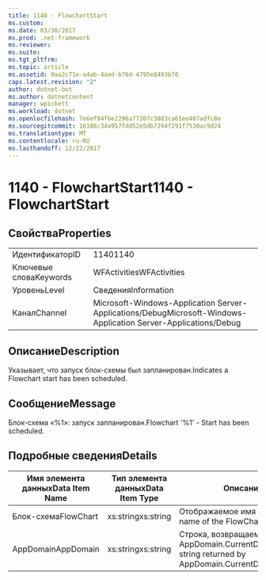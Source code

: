 ```yaml
---
title: 1140 - FlowchartStart
ms.custom: 
ms.date: 03/30/2017
ms.prod: .net-framework
ms.reviewer: 
ms.suite: 
ms.tgt_pltfrm: 
ms.topic: article
ms.assetid: 9aa2c71e-a4ab-4aed-b76d-4795e8493b70
caps.latest.revision: "2"
author: dotnet-bot
ms.author: dotnetcontent
manager: wpickett
ms.workload: dotnet
ms.openlocfilehash: 7e6ef94fbe2296a77207c3883ca61ee407adfc8e
ms.sourcegitcommit: 16186c34a957fdd52e5db7294f291f7530ac9d24
ms.translationtype: MT
ms.contentlocale: ru-RU
ms.lasthandoff: 12/22/2017
---
```

# <a name="1140---flowchartstart"></a><span data-ttu-id="f8eff-102">1140 - FlowchartStart</span><span class="sxs-lookup"><span data-stu-id="f8eff-102">1140 - FlowchartStart</span></span>
## <a name="properties"></a><span data-ttu-id="f8eff-103">Свойства</span><span class="sxs-lookup"><span data-stu-id="f8eff-103">Properties</span></span>  
  
|||  
|-|-|  
|<span data-ttu-id="f8eff-104">Идентификатор</span><span class="sxs-lookup"><span data-stu-id="f8eff-104">ID</span></span>|<span data-ttu-id="f8eff-105">1140</span><span class="sxs-lookup"><span data-stu-id="f8eff-105">1140</span></span>|  
|<span data-ttu-id="f8eff-106">Ключевые слова</span><span class="sxs-lookup"><span data-stu-id="f8eff-106">Keywords</span></span>|<span data-ttu-id="f8eff-107">WFActivities</span><span class="sxs-lookup"><span data-stu-id="f8eff-107">WFActivities</span></span>|  
|<span data-ttu-id="f8eff-108">Уровень</span><span class="sxs-lookup"><span data-stu-id="f8eff-108">Level</span></span>|<span data-ttu-id="f8eff-109">Сведения</span><span class="sxs-lookup"><span data-stu-id="f8eff-109">Information</span></span>|  
|<span data-ttu-id="f8eff-110">Канал</span><span class="sxs-lookup"><span data-stu-id="f8eff-110">Channel</span></span>|<span data-ttu-id="f8eff-111">Microsoft-Windows-Application Server-Applications/Debug</span><span class="sxs-lookup"><span data-stu-id="f8eff-111">Microsoft-Windows-Application Server-Applications/Debug</span></span>|  
  
## <a name="description"></a><span data-ttu-id="f8eff-112">Описание</span><span class="sxs-lookup"><span data-stu-id="f8eff-112">Description</span></span>  
 <span data-ttu-id="f8eff-113">Указывает, что запуск блок-схемы был запланирован.</span><span class="sxs-lookup"><span data-stu-id="f8eff-113">Indicates a Flowchart start has been scheduled.</span></span>  
  
## <a name="message"></a><span data-ttu-id="f8eff-114">Сообщение</span><span class="sxs-lookup"><span data-stu-id="f8eff-114">Message</span></span>  
 <span data-ttu-id="f8eff-115">Блок-схема «%1»: запуск запланирован.</span><span class="sxs-lookup"><span data-stu-id="f8eff-115">Flowchart '%1' - Start has been scheduled.</span></span>  
  
## <a name="details"></a><span data-ttu-id="f8eff-116">Подробные сведения</span><span class="sxs-lookup"><span data-stu-id="f8eff-116">Details</span></span>  
  
|<span data-ttu-id="f8eff-117">Имя элемента данных</span><span class="sxs-lookup"><span data-stu-id="f8eff-117">Data Item Name</span></span>|<span data-ttu-id="f8eff-118">Тип элемента данных</span><span class="sxs-lookup"><span data-stu-id="f8eff-118">Data Item Type</span></span>|<span data-ttu-id="f8eff-119">Описание</span><span class="sxs-lookup"><span data-stu-id="f8eff-119">Description</span></span>|  
|--------------------|--------------------|-----------------|  
|<span data-ttu-id="f8eff-120">Блок-схема</span><span class="sxs-lookup"><span data-stu-id="f8eff-120">FlowChart</span></span>|<span data-ttu-id="f8eff-121">xs:string</span><span class="sxs-lookup"><span data-stu-id="f8eff-121">xs:string</span></span>|<span data-ttu-id="f8eff-122">Отображаемое имя блок-схемы.</span><span class="sxs-lookup"><span data-stu-id="f8eff-122">The display name of the FlowChart.</span></span>|  
|<span data-ttu-id="f8eff-123">AppDomain</span><span class="sxs-lookup"><span data-stu-id="f8eff-123">AppDomain</span></span>|<span data-ttu-id="f8eff-124">xs:string</span><span class="sxs-lookup"><span data-stu-id="f8eff-124">xs:string</span></span>|<span data-ttu-id="f8eff-125">Строка, возвращаемая AppDomain.CurrentDomain.FriendlyName.</span><span class="sxs-lookup"><span data-stu-id="f8eff-125">The string returned by AppDomain.CurrentDomain.FriendlyName.</span></span>|
